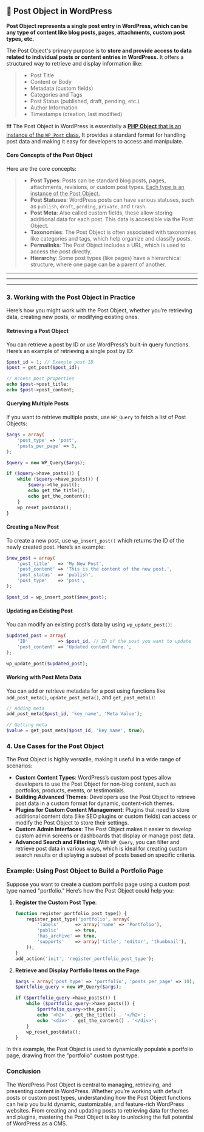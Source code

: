 ## 📌 Post Object in WordPress

**Post Object represents a single post entry in WordPress, which can be any type of content like blog posts, pages, attachments, custom post types, etc.** 

The Post Object's primary purpose is to **store and provide access to data related to individual posts or content entries in WordPress.** It offers a structured way to retrieve and display information like:
>
> - Post Title
> - Content or Body
> - Metadata (custom fields)
> - Categories and Tags
> - Post Status (published, draft, pending, etc.)
> - Author Information
> - Timestamps (creation, last modified)

❗️❗️❗️ The Post Object in WordPress is essentially a <u>**PHP Object** that is an instance of the `WP_Post` class.</u> It provides a standard format for handling post data and making it easy for developers to access and manipulate.

#### Core Concepts of the Post Object

Here are the core concepts:

> - **Post Types**: Posts can be standard blog posts, pages, attachments, revisions, or custom post types. <u>Each type is an instance of the Post Object.</u>
> - **Post Statuses**: WordPress posts can have various statuses, such as `publish`, `draft`, `pending`, `private`, and `trash`.
> - **Post Meta**: Also called custom fields, these allow storing additional data for each post. This data is accessible via the Post Object.
> - **Taxonomies**: The Post Object is often associated with taxonomies like categories and tags, which help organize and classify posts.
> - **Permalinks**: The Post Object includes a URL, which is used to access the post directly.
> - **Hierarchy**: Some post types (like pages) have a hierarchical structure, where one page can be a parent of another.

---
---
---

### 3. Working with the Post Object in Practice

Here’s how you might work with the Post Object, whether you’re retrieving data, creating new posts, or modifying existing ones.

#### Retrieving a Post Object

You can retrieve a post by ID or use WordPress’s built-in query functions. Here’s an example of retrieving a single post by ID:

```php
$post_id = 1; // Example post ID
$post = get_post($post_id);

// Access post properties
echo $post->post_title;
echo $post->post_content;
```

#### Querying Multiple Posts

If you want to retrieve multiple posts, use `WP_Query` to fetch a list of Post Objects:

```php
$args = array(
    'post_type' => 'post',
    'posts_per_page' => 5,
);

$query = new WP_Query($args);

if ($query->have_posts()) {
    while ($query->have_posts()) {
        $query->the_post();
        echo get_the_title();
        echo get_the_content();
    }
    wp_reset_postdata();
}
```

#### Creating a New Post

To create a new post, use `wp_insert_post()` which returns the ID of the newly created post. Here’s an example:

```php
$new_post = array(
    'post_title'   => 'My New Post',
    'post_content' => 'This is the content of the new post.',
    'post_status'  => 'publish',
    'post_type'    => 'post',
);

$post_id = wp_insert_post($new_post);
```

#### Updating an Existing Post

You can modify an existing post’s data by using `wp_update_post()`:

```php
$updated_post = array(
    'ID'           => $post_id, // ID of the post you want to update
    'post_content' => 'Updated content here.',
);

wp_update_post($updated_post);
```

#### Working with Post Meta Data

You can add or retrieve metadata for a post using functions like `add_post_meta()`, `update_post_meta()`, and `get_post_meta()`:

```php
// Adding meta
add_post_meta($post_id, 'key_name', 'Meta Value');

// Getting meta
$value = get_post_meta($post_id, 'key_name', true);
```

### 4. Use Cases for the Post Object

The Post Object is highly versatile, making it useful in a wide range of scenarios:

- **Custom Content Types**: WordPress’s custom post types allow developers to use the Post Object for non-blog content, such as portfolios, products, events, or testimonials.
- **Building Advanced Themes**: Developers use the Post Object to retrieve post data in a custom format for dynamic, content-rich themes.
- **Plugins for Custom Content Management**: Plugins that need to store additional content data (like SEO plugins or custom fields) can access or modify the Post Object to store their settings.
- **Custom Admin Interfaces**: The Post Object makes it easier to develop custom admin screens or dashboards that display or manage post data.
- **Advanced Search and Filtering**: With `WP_Query`, you can filter and retrieve post data in various ways, which is ideal for creating custom search results or displaying a subset of posts based on specific criteria.
  
### Example: Using Post Object to Build a Portfolio Page

Suppose you want to create a custom portfolio page using a custom post type named "portfolio." Here’s how the Post Object could help you:

1. **Register the Custom Post Type**:

   ```php
   function register_portfolio_post_type() {
       register_post_type('portfolio', array(
           'labels'      => array('name' => 'Portfolio'),
           'public'      => true,
           'has_archive' => true,
           'supports'    => array('title', 'editor', 'thumbnail'),
       ));
   }
   add_action('init', 'register_portfolio_post_type');
   ```

2. **Retrieve and Display Portfolio Items on the Page**:

   ```php
   $args = array('post_type' => 'portfolio', 'posts_per_page' => 10);
   $portfolio_query = new WP_Query($args);

   if ($portfolio_query->have_posts()) {
       while ($portfolio_query->have_posts()) {
           $portfolio_query->the_post();
           echo '<h2>' . get_the_title() . '</h2>';
           echo '<div>' . get_the_content() . '</div>';
       }
       wp_reset_postdata();
   }
   ```

In this example, the Post Object is used to dynamically populate a portfolio page, drawing from the "portfolio" custom post type.

### Conclusion

The WordPress Post Object is central to managing, retrieving, and presenting content in WordPress. Whether you’re working with default posts or custom post types, understanding how the Post Object functions can help you build dynamic, customizable, and feature-rich WordPress websites. From creating and updating posts to retrieving data for themes and plugins, mastering the Post Object is key to unlocking the full potential of WordPress as a CMS.
